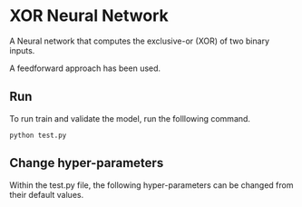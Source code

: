 # XOR Neural Network

A Neural network that computes the exclusive-or (XOR) of two binary inputs.

A feedforward approach has been used.


## Run
To run train and validate the model, run the folllowing command.
```
python test.py
```

## Change hyper-parameters

Within the test.py file, the following hyper-parameters can be changed from their default values.
